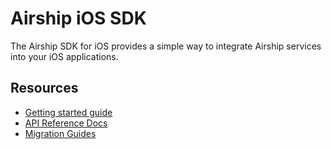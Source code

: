 # Airship iOS SDK

The Airship SDK for iOS provides a simple way to integrate Airship services into your iOS applications.

## Resources

- [Getting started guide](https://docs.airship.com/platform/mobile/setup/sdk/ios/)
- [API Reference Docs](https://docs.airship.com/platform/mobile/resources/api-references/#ios-api-references)
- [Migration Guides](Documentation/Migration/README.md)
